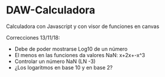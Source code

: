 # DAW-Calculadora
Calculadora con Javascript y con visor de funciones en canvas

Correcciones 13/11/18:
- Debe de poder mostrarse Log10 de un número
- El menos en las funciones da valores NaN: x+2x+-x^3
- Controlar un número NaN (LN -3)
- ¿Los logaritmos en base 10 y en base 2?
